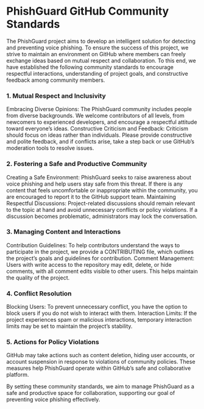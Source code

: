 # PhishGuard GitHub Community Standards

The PhishGuard project aims to develop an intelligent solution for detecting and preventing voice phishing. To ensure the success of this project, we strive to maintain an environment on GitHub where members can freely exchange ideas based on mutual respect and collaboration. To this end, we have established the following community standards to encourage respectful interactions, understanding of project goals, and constructive feedback among community members.

### 1. Mutual Respect and Inclusivity
Embracing Diverse Opinions: The PhishGuard community includes people from diverse backgrounds. We welcome contributors of all levels, from newcomers to experienced developers, and encourage a respectful attitude toward everyone’s ideas.
Constructive Criticism and Feedback: Criticism should focus on ideas rather than individuals. Please provide constructive and polite feedback, and if conflicts arise, take a step back or use GitHub’s moderation tools to resolve issues.
### 2. Fostering a Safe and Productive Community
Creating a Safe Environment: PhishGuard seeks to raise awareness about voice phishing and help users stay safe from this threat. If there is any content that feels uncomfortable or inappropriate within the community, you are encouraged to report it to the GitHub support team.
Maintaining Respectful Discussions: Project-related discussions should remain relevant to the topic at hand and avoid unnecessary conflicts or policy violations. If a discussion becomes problematic, administrators may lock the conversation.
### 3. Managing Content and Interactions
Contribution Guidelines: To help contributors understand the ways to participate in the project, we provide a CONTRIBUTING file, which outlines the project’s goals and guidelines for contribution.
Comment Management: Users with write access to the repository may edit, delete, or hide comments, with all comment edits visible to other users. This helps maintain the quality of the project.
### 4. Conflict Resolution
Blocking Users: To prevent unnecessary conflict, you have the option to block users if you do not wish to interact with them.
Interaction Limits: If the project experiences spam or malicious interactions, temporary interaction limits may be set to maintain the project’s stability.
### 5. Actions for Policy Violations
GitHub may take actions such as content deletion, hiding user accounts, or account suspension in response to violations of community policies. These measures help PhishGuard operate within GitHub’s safe and collaborative platform.

By setting these community standards, we aim to manage PhishGuard as a safe and productive space for collaboration, supporting our goal of preventing voice phishing effectively.

